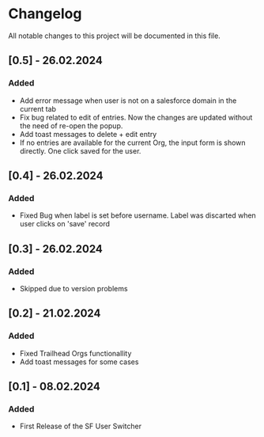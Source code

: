 # Changelog

All notable changes to this project will be documented in this file.

<!--
## [0.6] - 07.03.2024

### Added

-   Bugfix: Spaces in the Label are possible now
-   New feature: add the info tooltip box for each entry
-->

## [0.5] - 26.02.2024

### Added

-   Add error message when user is not on a salesforce domain in the current tab
-   Fix bug related to edit of entries. Now the changes are updated without the need of re-open the popup.
-   Add toast messages to delete + edit entry
-   If no entries are available for the current Org, the input form is shown directly. One click saved for the user.

## [0.4] - 26.02.2024

### Added

-   Fixed Bug when label is set before username. Label was discarted when user clicks on 'save' record

## [0.3] - 26.02.2024

### Added

-   Skipped due to version problems

## [0.2] - 21.02.2024

### Added

-   Fixed Trailhead Orgs functionallity
-   Add toast messages for some cases

## [0.1] - 08.02.2024

### Added

-   First Release of the SF User Switcher

